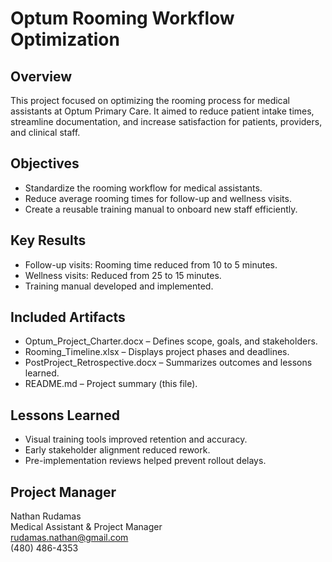 # Optum Rooming Workflow Optimization

## Overview
This project focused on optimizing the rooming process for medical assistants at Optum Primary Care. It aimed to reduce patient intake times, streamline documentation, and increase satisfaction for patients, providers, and clinical staff.

## Objectives
- Standardize the rooming workflow for medical assistants.
- Reduce average rooming times for follow-up and wellness visits.
- Create a reusable training manual to onboard new staff efficiently.

## Key Results
- Follow-up visits: Rooming time reduced from 10 to 5 minutes.
- Wellness visits: Reduced from 25 to 15 minutes.
- Training manual developed and implemented.

## Included Artifacts
- Optum_Project_Charter.docx – Defines scope, goals, and stakeholders.
- Rooming_Timeline.xlsx – Displays project phases and deadlines.
- PostProject_Retrospective.docx – Summarizes outcomes and lessons learned.
- README.md – Project summary (this file).

## Lessons Learned
- Visual training tools improved retention and accuracy.
- Early stakeholder alignment reduced rework.
- Pre-implementation reviews helped prevent rollout delays.

## Project Manager
Nathan Rudamas  
Medical Assistant & Project Manager  
rudamas.nathan@gmail.com  
(480) 486-4353

